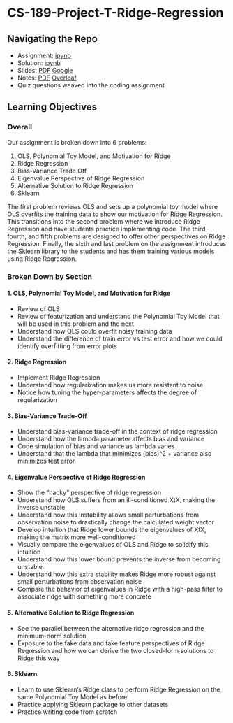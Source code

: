 # CS-189-Project-T-Ridge-Regression

## Navigating the Repo
* Assignment: [ipynb](Ridge_Assignment.ipynb)
* Solution: [ipynb](Ridge_Solution.ipynb)
* Slides: [PDF](RidgeRegressionSlides.pdf) [Google](https://docs.google.com/presentation/d/1LYJdIy-f_f5NRS41nCvi7KfB5YRRByuTvddpJPkE5zQ/edit?usp=sharing)
* Notes: [PDF](RidgeRegressionNotes.pdf) [Overleaf](https://www.overleaf.com/read/gcgvnyjyxrst)
* Quiz questions weaved into the coding assignment

## Learning Objectives
### Overall
Our assignment is broken down into 6 problems:
1. OLS, Polynomial Toy Model, and Motivation for Ridge
2. Ridge Regression
3. Bias-Variance Trade Off
4. Eigenvalue Perspective of Ridge Regression
5. Alternative Solution to Ridge Regression
6. Sklearn

The first problem reviews OLS and sets up a polynomial toy model where OLS overfits the training data to show our motivation for Ridge Regression. This transitions into the second problem where we introduce Ridge Regression and have students practice implementing code. The third, fourth, and fifth problems are designed to offer other perspectives on Ridge Regression. Finally, the sixth and last problem on the assignment introduces the Sklearn library to the students and has them training various models using Ridge Regression.

### Broken Down by Section
#### 1. OLS, Polynomial Toy Model, and Motivation for Ridge

  * Review of OLS
  * Review of featurization and understand the Polynomial Toy Model that will be used in this problem and the next
  * Understand how OLS could overfit noisy training data
  * Understand the difference of train error vs test error and how we could identify overfitting from error plots
#### 2. Ridge Regression

  * Implement Ridge Regression
  * Understand how regularization makes us more resistant to noise
  * Notice how tuning the hyper-parameters affects the degree of regularization
#### 3. Bias-Variance Trade-Off

  * Understand bias-variance trade-off in the context of ridge regression
  * Understand how the lambda parameter affects bias and variance
  * Code simulation of bias and variance as lambda varies
  * Understand that the lambda that minimizes (bias)^2 + variance also minimizes test error 
#### 4. Eigenvalue Perspective of Ridge Regression

  * Show the “hacky” perspective of ridge regression
  * Understand how OLS suffers from an ill-conditioned XtX, making the inverse unstable
  * Understand how this instability allows small perturbations from observation noise to drastically change the calculated weight vector
  * Develop intuition that Ridge lower bounds the eigenvalues of XtX, making the matrix more well-conditioned
  * Visually compare the eigenvalues of OLS and Ridge to solidify this intuition
  * Understand how this lower bound prevents the inverse from becoming unstable
  * Understand how this extra stability makes Ridge more robust against small perturbations from observation noise
  * Compare the behavior of eigenvalues in Ridge with a high-pass filter to associate ridge with something more concrete
#### 5. Alternative Solution to Ridge Regression

  * See the parallel between the alternative ridge regression and the minimum-norm solution
  * Exposure to the fake data and fake feature perspectives of Ridge Regression and how we can derive the two closed-form solutions to Ridge this way
#### 6. Sklearn

  * Learn to use Sklearn’s Ridge class to perform Ridge Regression on the same Polynomial Toy Model as before
  * Practice applying Sklearn package to other datasets
  * Practice writing code from scratch
